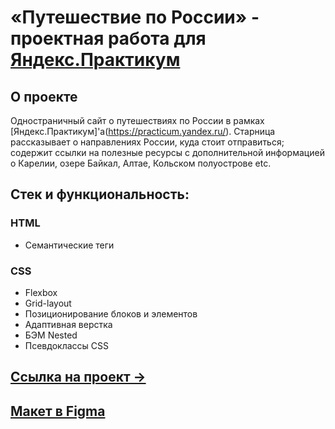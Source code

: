 # «Путешествие по России» - проектная работа для [Яндекс.Практикум](https://practicum.yandex.ru/)

## О проекте
Одностраничный сайт о путешествиях по России в рамках [Яндекс.Практикум]'а(https://practicum.yandex.ru/). Старница рассказывает о направлениях России, куда стоит отправиться; содержит ссылки на полезные ресурсы с дополнительной информацией о Карелии, озере Байкал, Алтае, Кольском полуострове etc.

## Стек и функциональность:
### HTML
* Семантические теги
### CSS
* Flexbox
* Grid-layout
* Позиционирование блоков и элементов
* Адаптивная верстка
* БЭМ Nested
* Псевдоклассы CSS

## [Ссылка на проект &rarr;](https://github.com/phrrr/russian-travel.git)

## [Макет в Figma](hhttps://www.figma.com/file/5S2WSbEFL6awjVWJ0NWL8Q/Sprint-3_-Russia-_-desktop-%2B-mobile?node-id=62863%3A634&t=FJKYs8NEEutOi20L-1)


